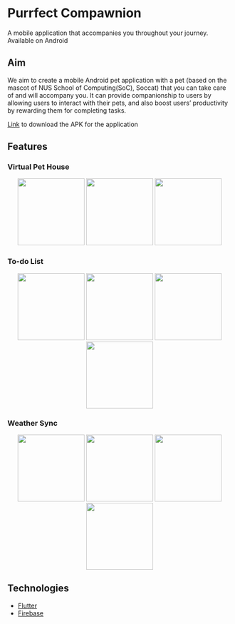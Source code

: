# Purrfect Compawnion
A mobile application that accompanies you throughout your journey.
Available on Android

## Aim
We aim to create a mobile Android pet application with a pet (based on the mascot of NUS School of Computing(SoC), Soccat) that you can take care of and will accompany you. It can provide companionship to users by allowing users to interact with their pets, and also boost users’ productivity by rewarding them for completing tasks.

[Link](https://drive.google.com/file/d/1hpBd5IDWPHwXPMKCnIxDIRmFCyMFd-q5/view?usp=sharing) to download the APK for the application

## Features
### Virtual Pet House
<p align="middle">
  <img src = "https://user-images.githubusercontent.com/97380048/182769289-bedc9cde-f67e-4e5c-96c8-aa843affba61.png" width="150"/>
  <img src = "https://user-images.githubusercontent.com/97380048/182769380-d20c746a-acd4-4a25-b4c1-ca9277dc5638.png" width="150"/>
  <img src = "https://user-images.githubusercontent.com/97380048/182769342-ea669ca0-7cc9-4a95-8841-4a9b72ce0b64.png" width="150"/>
</p>

### To-do List
<p align="middle">
  <img src = "https://user-images.githubusercontent.com/97380048/182769483-7da512e5-abc7-403b-a0d2-a7259ef9f9ed.png" width="150"/>
  <img src = "https://user-images.githubusercontent.com/97380048/182769486-90af4ef9-7fc4-49f3-a3fb-77fa0fc1a23a.png" width="150"/>
  <img src = "https://user-images.githubusercontent.com/97380048/182769489-31f19b32-a563-43f5-9eb4-067b7ea8f504.png" width="150"/>
  <img src = "https://user-images.githubusercontent.com/97380048/182769474-79fbcac5-3cd6-4f6d-adb9-72ea0ac20503.png" width="150"/>
</p>

### Weather Sync
<p align="middle">
  <img src = "https://user-images.githubusercontent.com/97380048/182769561-6f64b5d2-aa43-4f37-b83f-afeed8580946.png" width="150"/>
  <img src = "https://user-images.githubusercontent.com/97380048/182769563-e87dbf07-999b-49c3-b880-ecd5e6d0a1ab.png" width="150"/>
  <img src = "https://user-images.githubusercontent.com/97380048/182769565-debd3b3a-65f4-4757-a899-c8416787b678.png" width="150"/>
  <img src = "https://user-images.githubusercontent.com/97380048/182769553-6cf6851b-9b67-4aa8-bd2c-57abff9625ec.png" width="150"/>
</p>

## Technologies
- [Flutter](https://flutter.dev/)
- [Firebase](https://firebase.google.com/)

